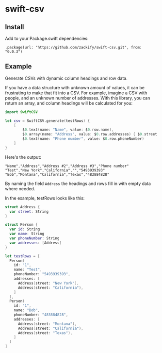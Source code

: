 # swift-csv

## Install

Add to your Package.swift dependencies:

```
.package(url: "https://github.com/zackify/swift-csv.git", from: "0.0.3")
```

## Example

Generate CSVs with dynamic column headings and row data.

If you have a data structure with unknown amount of values, it can be frustrating to make that fit into a CSV. For example, imagine a CSV with people, and an unknown number of addresses. With this library, you can return an array, and column headings will be calculated for you:

```swift
import SwiftCSV

let csv = SwiftCSV.generate(testRows) {
    [
        $0.text(name: "Name", value: $0.row.name),
        $0.array(name: "Address", value: $0.row.addresses) { $0.street },
        $0.text(name: "Phone number", value: $0.row.phoneNumber)
    ]
}
```

Here's the output:

```
"Name","Address","Address #2","Address #3","Phone number"
"Test","New York","California","","5493939393"
"Bob","Montana","California","Texas","483884828"
```

By naming the field `Address` the headings and rows fill in with empty data where needed.

In the example, testRows looks like this:

```swift
struct Address {
  var street: String
}

struct Person {
  var id: String
  var name: String
  var phoneNumber: String
  var addresses: [Address]
}

let testRows = [
  Person(
    id: "1",
    name: "Test",
    phoneNumber: "5493939393",
    addresses: [
      Address(street: "New York"),
      Address(street: "California"),
    ]
  ),
  Person(
    id: "1",
    name: "Bob",
    phoneNumber: "483884828",
    addresses: [
      Address(street: "Montana"),
      Address(street: "California"),
      Address(street: "Texas"),
    ]
  )
]
```
